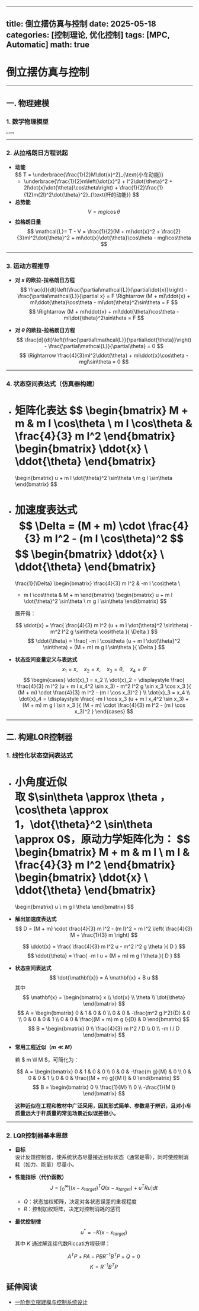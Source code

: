 
---
title: 倒立摆仿真与控制
date: 2025-05-18
categories: [控制理论, 优化控制]
tags: [MPC, Automatic]
math: true
---


# 倒立摆仿真与控制

---

## 一. 物理建模

### 1. 数学物理模型

<img src="https://i-blog.csdnimg.cn/blog_migrate/4f7d81ca501bd62ddb92b79dc0c113a2.png" alt="a.png" style="zoom:40%;" />

---

### 2. 从拉格朗日方程说起

- **动能**  
  $$
  T = \underbrace{\frac{1}{2}M\dot{x}^2}_{\text{小车动能}}
    + \underbrace{\frac{1}{2}m\left(\dot{x}^2 + l^2\dot{\theta}^2 + 2l\dot{x}\dot{\theta}\cos\theta\right) + \frac{1}{2}\frac{1}{12}m(2l)^2\dot{\theta}^2}_{\text{杆的动能}}
  $$
- **总势能**  
  $$
  V = mgl\cos\theta
  $$
- **拉格朗日量**  
  $$
  \mathcal{L}= T - V  
  = \frac{1}{2}(M + m)\dot{x}^2 + \frac{2}{3}ml^2\dot{\theta}^2 + ml\dot{x}\dot{\theta}\cos\theta - mgl\cos\theta
  $$

---

### 3. 运动方程推导

- **对 $x$ 的欧拉-拉格朗日方程**  
  $$
  \frac{d}{dt}\left(\frac{\partial\mathcal{L}}{\partial\dot{x}}\right) - \frac{\partial\mathcal{L}}{\partial x} = F  \Rightarrow (M + m)\ddot{x} + ml\ddot{\theta}\cos\theta - ml\dot{\theta}^2\sin\theta = F
  $$
  $$
  \Rightarrow (M + m)\ddot{x} + ml\ddot{\theta}\cos\theta - ml\dot{\theta}^2\sin\theta = F
  $$

- **对 $\theta$ 的欧拉-拉格朗日方程**  
  $$
  \frac{d}{dt}\left(\frac{\partial\mathcal{L}}{\partial\dot{\theta}}\right) - \frac{\partial\mathcal{L}}{\partial\theta} = 0
  $$
  $$
  \Rightarrow \frac{4}{3}ml^2\ddot{\theta} + ml\ddot{x}\cos\theta - mgl\sin\theta = 0
  $$

---

### 4. 状态空间表达式（仿真器构建）

- **矩阵化表达**
  $$
  \begin{bmatrix}
  M + m & m l \cos\theta \\
  m l \cos\theta & \frac{4}{3} m l^2
  \end{bmatrix}
  \begin{bmatrix}
  \ddot{x} \\
  \ddot{\theta}
  \end{bmatrix}
  =
  \begin{bmatrix}
  u + m l \dot{\theta}^2 \sin\theta \\
  m g l \sin\theta
  \end{bmatrix}
  $$
  
- **加速度表达式**
  $$
  \Delta = (M + m) \cdot \frac{4}{3} m l^2 - (m l \cos\theta)^2
  $$
  $$
  \begin{bmatrix}
  \ddot{x} \\
  \ddot{\theta}
  \end{bmatrix}
  =
  \frac{1}{\Delta}
  \begin{bmatrix}
  \frac{4}{3} m l^2 & -m l \cos\theta \\
  - m l \cos\theta & M + m
  \end{bmatrix}
  \begin{bmatrix}
  u + m l \dot{\theta}^2 \sin\theta \\
  m g l \sin\theta
  \end{bmatrix}
  $$

  展开得：

  $$
  \ddot{x} = \frac{ \frac{4}{3} m l^2 (u + m l \dot{\theta}^2 \sin\theta) - m^2 l^2 g \sin\theta \cos\theta }{ \Delta }
  $$
  $$
  \ddot{\theta} = \frac{ -m l \cos\theta (u + m l \dot{\theta}^2 \sin\theta) + (M + m) m g l \sin\theta }{ \Delta }
  $$

- **状态空间变量定义与表达式**
  $$
  x_1 = x,\quad x_2 = \dot{x},\quad x_3 = \theta,\quad x_4 = \dot{\theta}
  $$
  $$
  \begin{cases}
  \dot{x}_1 = x_2 \\
  \dot{x}_2 = \displaystyle \frac{ \frac{4}{3} m l^2 (u + m l x_4^2 \sin x_3) - m^2 l^2 g \sin x_3 \cos x_3 }{ (M + m) \cdot \frac{4}{3} m l^2 - (m l \cos x_3)^2 } \\
  \dot{x}_3 = x_4 \\
  \dot{x}_4 = \displaystyle \frac{ -m l \cos x_3 (u + m l x_4^2 \sin x_3) + (M + m) m g l \sin x_3 }{ (M + m) \cdot \frac{4}{3} m l^2 - (m l \cos x_3)^2 }
  \end{cases}
  $$

---

## 二. 构建LQR控制器

### 1. 线性化状态空间表达式

- **小角度近似**  
  取 $\sin\theta \approx \theta $，$\cos\theta \approx 1$，$\dot{\theta}^2 \sin\theta \approx 0$，原动力学矩阵化为：
  $$
  \begin{bmatrix}
  M + m & m l \\
  m l & \frac{4}{3} m l^2
  \end{bmatrix}
  \begin{bmatrix}
  \ddot{x} \\
  \ddot{\theta}
  \end{bmatrix}
  =
  \begin{bmatrix}
  u \\
  m g l \theta
  \end{bmatrix}
  $$
  
- **解出加速度表达式**
  $$
  D = (M + m) \cdot \frac{4}{3} m l^2 - (m l)^2 = m l^2 \left( \frac{4}{3} M + \frac{1}{3} m \right)
  $$
  
  $$
  \ddot{x} = \frac{ \frac{4}{3} m l^2 u - m^2 l^2 g \theta }{ D }
  $$
  $$
  \ddot{\theta} = \frac{ -m l u + (M + m) m g l \theta }{ D }
  $$
  
- **状态空间表达式**
  $$
  \dot{\mathbf{x}} = A \mathbf{x} + B u
  $$
  其中
  $$
  \mathbf{x} = \begin{bmatrix} x \\ \dot{x} \\ \theta \\ \dot{\theta} \end{bmatrix}
  $$
  $$
  A = \begin{bmatrix}
  0 & 1 & 0 & 0 \\
  0 & 0 & -\frac{m^2 g l^2}{D} & 0 \\
  0 & 0 & 0 & 1 \\
  0 & 0 & \frac{(M + m) m g l}{D} & 0
  \end{bmatrix}
  $$
  $$
  B = \begin{bmatrix}
  0 \\
  \frac{4}{3} m l^2 / D \\
  0 \\
  -m l / D
  \end{bmatrix}
  $$

- **常用工程近似（$m \ll M$）**

  若 $ m \ll M $，可简化为：

  $$
  A = \begin{bmatrix}
  0 & 1 & 0 & 0 \\
  0 & 0 & -\frac{m g}{M} & 0 \\
  0 & 0 & 0 & 1 \\
  0 & 0 & \frac{(M + m) g}{M l} & 0
  \end{bmatrix}
  $$
  $$
  B = \begin{bmatrix}
  0 \\
  \frac{1}{M} \\
  0 \\
  -\frac{1}{M l}
  \end{bmatrix}
  $$

  **这种近似在工程和教材中广泛采用，因其形式简单、参数易于辨识，且对小车质量远大于杆质量的常见场景近似误差很小。**

---

### 2. LQR控制器基本思想

- **目标**  
  设计反馈控制器，使系统状态尽量接近目标状态（通常是零），同时使控制消耗（如力、能量）尽量小。

- **性能指标（代价函数）**  
  $$
  J = \int_{0}^{\infty} \left[ (x - x_{target})^T Q (x - x_{target}) + u^T R u \right] dt
  $$
  - $Q$：状态加权矩阵，决定对各状态误差的重视程度
  - $R$：控制加权矩阵，决定对控制消耗的惩罚

- **最优控制律**  
  $$
  u^* = -K(x - x_{target})
  $$
  其中 $K$ 通过解连续代数Riccati方程获得：

  $$
  A^T P + P A - P B R^{-1} B^T P + Q = 0
  $$
  $$
  K = R^{-1} B^T P
  $$



## 延伸阅读

- [一阶倒立摆建模与控制系统设计](https://blog.csdn.net/qq_42731705/article/details/122464642)
